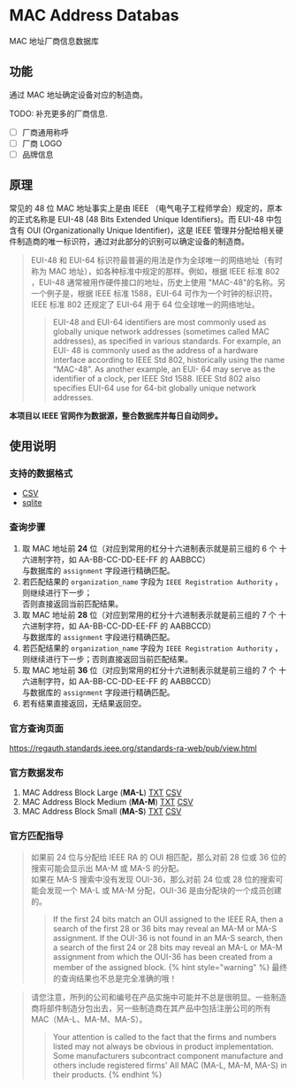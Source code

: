 # MAC Address Databas 
MAC 地址厂商信息数据库

## 功能
通过 MAC 地址确定设备对应的制造商。 

TODO:
补充更多的厂商信息.
- [ ] 厂商通用称呼
- [ ] 厂商 LOGO
- [ ] 品牌信息

## 原理
常见的 48 位 MAC 地址事实上是由 IEEE （电气电子工程师学会）规定的，原本的正式名称是 EUI-48 (48 Bits Extended Unique Identifiers)。而 EUI-48 中包含有 OUI (Organizationally Unique Identifier)，这是 IEEE 管理并分配给相关硬件制造商的唯一标识符，通过对此部分的识别可以确定设备的制造商。

> EUI-48 和 EUI-64 标识符最普遍的用法是作为全球唯一的网络地址（有时称为 MAC 地址），如各种标准中规定的那样。例如，根据 IEEE 标准 802 ，EUI-48 通常被用作硬件接口的地址，历史上使用 "MAC-48"的名称。另一个例子是，根据 IEEE 标准 1588，EUI-64 可作为一个时钟的标识符。IEEE 标准 802 还规定了 EUI-64 用于 64 位全球唯一的网络地址。
>
> > EUI-48 and EUI-64 identifiers are most commonly used as globally unique network addresses (sometimes called MAC addresses), as specified in various standards. For example, an EUI- 48 is commonly used as the address of a hardware interface according to IEEE Std 802, historically using the name “MAC-48”. As another example, an EUI- 64 may serve as the identifier of a clock, per IEEE Std 1588. IEEE Std 802 also specifies EUI-64 use for 64-bit globally unique network addresses.

**本项目以 IEEE 官网作为数据源，整合数据库并每日自动同步。**

## 使用说明
### 支持的数据格式
- [CSV](mac.csv)
- [sqlite](mac.db)

### 查询步骤
1. 取 MAC 地址前 **24** 位（对应到常用的杠分十六进制表示就是前三组的 6 个 十六进制字符，如 AA-BB-CC-DD-EE-FF 的 AABBCC）\
   与数据库的 `assignment` 字段进行精确匹配。
2. 若匹配结果的 `organization_name` 字段为 `IEEE Registration Authority` ，则继续进行下一步；\
   否则直接返回当前匹配结果。
3. 取 MAC 地址前 **28** 位（对应到常用的杠分十六进制表示就是前三组的 7 个 十六进制字符，如 AA-BB-CC-DD-EE-FF 的 AABBCCD）\
   与数据库的 `assignment` 字段进行精确匹配。
4. 若匹配结果的 `organization_name` 字段为 `IEEE Registration Authority` ，则继续进行下一步；否则直接返回当前匹配结果。
5. 取 MAC 地址前 **36** 位（对应到常用的杠分十六进制表示就是前三组的 7 个 十六进制字符，如 AA-BB-CC-DD-EE-FF 的 AABBCCD）\
   与数据库的 `assignment` 字段进行精确匹配。
6. 若有结果直接返回，无结果返回空。

### 官方查询页面

https://regauth.standards.ieee.org/standards-ra-web/pub/view.html

### 官方数据发布

1. MAC Address Block Large (**MA-L**) [TXT](http://standards-oui.ieee.org/oui/oui.txt) [CSV](http://standards-oui.ieee.org/oui/oui.csv)
2. MAC Address Block Medium (**MA-M**) [TXT](http://standards-oui.ieee.org/oui28/mam.txt) [CSV](http://standards-oui.ieee.org/oui28/mam.csv)
3. MAC Address Block Small (**MA-S**) [TXT](http://standards-oui.ieee.org/oui36/oui36.txt) [CSV](http://standards-oui.ieee.org/oui36/oui36.csv)

### 官方匹配指导

> 如果前 24 位与分配给 IEEE RA 的 OUI 相匹配，那么对前 28 位或 36 位的搜索可能会显示出 MA-M 或 MA-S 的分配。\
> 如果在 MA-S 搜索中没有发现 OUI-36，那么对前 24 位或 28 位的搜索可能会发现一个 MA-L 或 MA-M 分配，OUI-36 是由分配块的一个成员创建的。
>
> > If the first 24 bits match an OUI assigned to the IEEE RA, then a search of the first 28 or 36 bits may reveal an MA-M or MA-S assignment. If the OUI-36 is not found in an MA-S search, then a search of the first 24 or 28 bits may reveal an MA-L or MA-M assignment from which the OUI-36 has been created from a member of the assigned block.
{% hint style="warning" %}
最终的查询结果也不总是完全准确的哦！

> 请您注意，所列的公司和编号在产品实施中可能并不总是很明显。一些制造商将部件制造分包出去，另一些制造商在其产品中包括注册公司的所有 MAC（MA-L、MA-M、MA-S）。
>
> > Your attention is called to the fact that the firms and numbers listed may not always be obvious in product implementation. Some manufacturers subcontract component manufacture and others include registered firms' All MAC (MA-L, MA-M, MA-S) in their products.
{% endhint %}
